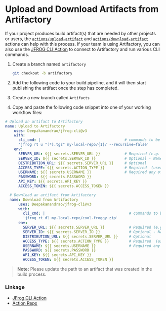 # Upload and Download Artifacts from Artifactory

If your project produces build artifact(s) that are needed by other projects or
users, the
[`actions/upload-artifact`](https://github.com/actions/upload-artifact) and
[`actions/download-artifact`](https://github.com/actions/download-artifact)
actions can help with this process. If your team is using Artifactory, you can
also use the
[JFROG CLI Action](https://github.com/marketplace/actions/jfrog-cli) to connect
to Artifactory and run various CLI commands.

1. Create a branch named `artifactory`

   ```bash
   git checkout -b artifactory
   ```

1. Add the following code to your build pipeline, and it will then start
   publishing the artifact once the step has completed.

1. Create a new branch called `Artifacts`
1. Copy and paste the following code snippet into one of your working workflow
   files:

```yaml
# Upload an artifact to Artifactory
name: Upload to Artifactory
    uses: Deepakanandrao/jfrog-cli@v3
    with:
      cli_cmd: |                                      # commands to be excuted
      'jfrog rt u "(*).tgz" my-local-repo/{1}/ --recursive=false'
    env:
      SERVER_URL: ${{ secrets.SERVER_URL }}           # Required (e.g. https://jfrogy.com/artifactory)
      SERVER_ID: ${{ secrets.SERVER_ID }}             # Optional - Name to be recognized server with
      DISTRIBUTION_URL: ${{ secrets.SERVER_URL }}     # Optional
      ACCESS_TYPE: ${{ secrets.ACTION_TYPE }}         # Required  (username-password, access-token, api-key)
      USERNAME: ${{ secrets.USERNAME }}               # Required any of one of the following
      PASSWORD: ${{ secrets.PASSWORD }}
      API_KEY: ${{ secrets.API_KEY }}
      ACCESS_TOKEN: ${{ secrets.ACCESS_TOKEN }}

  # Download an artifact from Artifactory
  name: Download from Artifactory
      uses: Deepakanandrao/jfrog-cli@v3
      with:
        cli_cmd: |                                      # commands to be excuted
        'jfrog rt dl my-local-repo/cool-froggy.zip'
      env:
        SERVER_URL: ${{ secrets.SERVER_URL }}           # Required (e.g. https://jfrogy.com/artifactory)
        SERVER_ID: ${{ secrets.SERVER_ID }}             # Optional - Name to be recognized server with
        DISTRIBUTION_URL: ${{ secrets.SERVER_URL }}     # Optional
        ACCESS_TYPE: ${{ secrets.ACTION_TYPE }}         # Required  (username-password, access-token, api-key)
        USERNAME: ${{ secrets.USERNAME }}               # Required any of one of the following
        PASSWORD: ${{ secrets.PASSWORD }}
        API_KEY: ${{ secrets.API_KEY }}
        ACCESS_TOKEN: ${{ secrets.ACCESS_TOKEN }}
```

> **Note:** Please update the path to an artifact that was created in the build
> process.

### Linkage

- [JFrog CLI Action](https://github.com/marketplace/actions/jfrog-cli)
- [Action Repo](https://github.com/Deepakanandrao/jfrog-cli)
